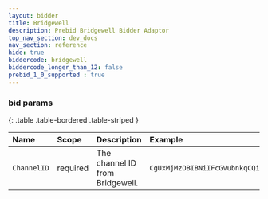 ```yaml
---
layout: bidder
title: Bridgewell
description: Prebid Bridgewell Bidder Adaptor
top_nav_section: dev_docs
nav_section: reference
hide: true
biddercode: bridgewell
biddercode_longer_than_12: false
prebid_1_0_supported : true
---
```


### bid params

{: .table .table-bordered .table-striped }

| Name | Scope | Description | Example |
| :--- | :---- | :----------  | :------  |
| `ChannelID` | required | The channel ID from Bridgewell. | `CgUxMjMzOBIBNiIFcGVubnkqCQisAhD6ARoBOQ` |